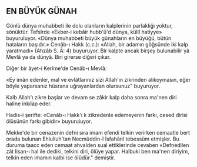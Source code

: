 ## EN BÜYÜK GÜNAH

Gönlü dünya muhabbeti ile dolu olanla­rın kalplerinin parlaklığı yoktur, sönüktür. Tefsîrde «Ekber-i kebâir hubb'ü'd dünya, küllî hatiyye» buyuruluyor. «Dünya muhabbeti büyük günahların en büyüğü, bütün hataların başıdır.» Cenâb-ı Hakk (c.c.): «Allah, bir adamın göğsünde iki kalp yaratmadı» (Ahzâb S. Â: 4) buyuruyor. Bir kalpte ancak birşey bulunabilir yâ Mevlâ ya da dünyâ. Biri girerse diğeri çıkar.

Diğer bir âyet-i Kerîme'de Cenâb-ı Mevlâ:

«Ey imân edenler, mal ve evlâtlarınız sizi Allah'ın zikrinden alıkoymasın, eğer böyle ya­parsanız hüsrana uğrayanlardan olursunuz" buyuruyor.

Kalb Allah'ı zikre başlar ve devam se zâkir kalp daha sonra ma'nen diri haline inkılap eder.

Hadis-i şerifte: «Cenâb-ı Hakk'ı k zikredenle edemeyenin farkı, cesed dirisi ölüsünün farkı gibidir» buyuruiuyor.

Mekke'de bir cenazenin defni sıra imam efendi telkin verirken cemaatle bert orada bulunan Ehlulluh'tan Necmûddin-î İsfahânî tebessüm etmişler. Bu duruma taacc eden cemaat ahvalden sual ettiklerinde cevaben «Defnedilen zât lisan-ı hal ile dediki, telkini diri, ölüye yapar. Halbuki ben ma'nen diriyim, telkin eden imamın kalbi ise ölüdür." demiştir.
